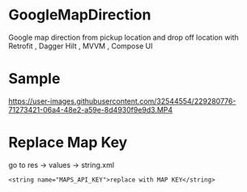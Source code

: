 # GoogleMapDirection
Google map direction from pickup location and drop off location with Retrofit , Dagger Hilt , MVVM , Compose UI  
<!---GoogleMapDirection--->
<!---Google Map Direction--->
<!---MVVM--->
<!---Dagger hilt--->
<!---compose ui--->
# Sample
https://user-images.githubusercontent.com/32544554/229280776-71273421-06a4-48e2-a59e-8d4930f9e9d3.MP4
<!---GoogleMapDirection--->
<!---Google Map Direction--->
<!---MVVM--->
<!---Dagger hilt--->
<!---compose ui--->
# Replace Map Key
go to res -> values -> string.xml
```
<string name="MAPS_API_KEY">replace with MAP KEY</string>
```
<!---GoogleMapDirection--->
<!---Google Map Direction--->
<!---MVVM--->
<!---Dagger hilt--->
<!---compose ui--->
